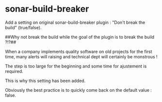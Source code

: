 sonar-build-breaker
===================
Add a setting on original sonar-build-breaker plugin : "Don't break the build" (true/false).

##Why not break the build while the goal of the plugin is to break the build ?!?##

When a company implements quality software on old projects for the first time, many alerts will raising and technical dept will certainly be monstrous !

The step is too large for the beginning and some time for ajustement is required.

This is why this setting has been added.

Obviously the best practice is to quickly come back on the default value : false.
